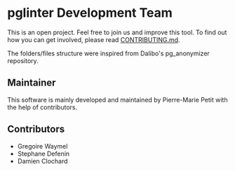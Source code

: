 pglinter Development Team
===============================================================================

This is an open project. Feel free to join us and improve this tool. To find out
how you can get involved, please read [CONTRIBUTING.md].

The folders/files structure were inspired from Dalibo's pg_anonymizer repository.

[CONTRIBUTING.md]: CONTRIBUTING.md

Maintainer
-------------------------------------------------------------------------------

This software is mainly developed and maintained by Pierre-Marie Petit with the
help of contributors.

Contributors
-------------------------------------------------------------------------------

* Gregoire Waymel
* Stephane Defenin
* Damien Clochard
